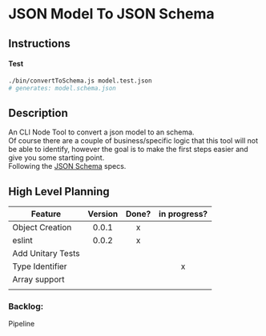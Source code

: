 # JSON Model To JSON Schema

## Instructions

#### Test
```sh
./bin/convertToSchema.js model.test.json
# generates: model.schema.json
```

## Description

An CLI Node Tool to convert a json model to an schema.  
Of course there are a couple of business/specific logic that this tool will not be able to identify, however the goal is to make the first steps easier and give you some starting point.  
Following the [JSON Schema](https://json-schema.org/) specs.  


## High Level Planning

| Feature | Version | Done? | in progress? |
| ------- |:-------:|:-----:|:-----------:|
| Object Creation | 0.0.1 | x | |
| eslint | 0.0.2 | x | |
| Add Unitary Tests | | | |
| Type Identifier | | | x |
| Array support | | | |
| | | | |

### Backlog:

Pipeline


